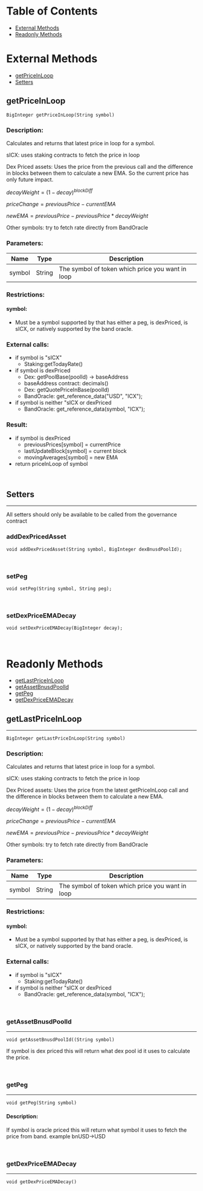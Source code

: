 # Table of Contents

* [External Methods](external-methods)
* [Readonly Methods](readonly-methods)

# External Methods

* [getPriceInLoop](#getPriceInLoop)
* [Setters](#setters)

## **getPriceInLoop**
```
BigInteger getPriceInLoop(String symbol)
```

### **Description:**
Calculates and returns that latest price in loop for a symbol.

sICX: uses staking contracts to fetch the price in loop

Dex Priced assets: Uses the price from the previous call and the difference in blocks between them to calculate a new EMA. So the current price has only future impact.

$decayWeight = (1-decay)^{blockDiff}$

$priceChange = previousPrice - currentEMA$

$newEMA = previousPrice - previousPrice * decayWeight$

Other symbols: try to fetch rate directly from BandOracle

### **Parameters**:
| Name | Type | Description |
|----------|-------------|------|
| symbol | String | The symbol of token which price you want in loop |

### **Restrictions:**
#### symbol:
* Must be a symbol supported by that has either a peg, is dexPriced, is sICX, or natively supported by the band oracle.

### **External calls:**
* if symbol is "sICX"
  * Staking:getTodayRate()
* if symbol is dexPriced
  * Dex: getPoolBase(poolId) -> baseAddress
  * baseAddress contract: decimals()
  * Dex: getQuotePriceInBase(poolId)
  * BandOracle: get_reference_data("USD", "ICX");
* if symbol is neither "sICX or dexPriced
  * BandOracle: get_reference_data(symbol, "ICX");

### **Result:**
  * if symbol is dexPriced
    * previousPrices[symbol] = currentPrice
    * lastUpdateBlock[symbol] = current block
    * movingAverages[symbol] = new EMA
  * return priceInLoop of symbol

<br>

## **Setters**
---
All setters should only be available to be called from the governance contract

### **addDexPricedAsset**

```
void addDexPricedAsset(String symbol, BigInteger dexBnusdPoolId);

```

<br>

### **setPeg**

```
void setPeg(String symbol, String peg);

```

<br>

### **setDexPriceEMADecay**

```
void setDexPriceEMADecay(BigInteger decay);

```

<br>

# Readonly Methods

* [getLastPriceInLoop](#getpriceinloop)
* [getAssetBnusdPoolId](#getassetbnusdpoolid)
* [getPeg](#getpeg)
* [getDexPriceEMADecay](#getdexpriceemadecay)

## **getLastPriceInLoop**
---
```
BigInteger getLastPriceInLoop(String symbol)
```

### **Description:**
Calculates and returns that latest price in loop for a symbol.

sICX: uses staking contracts to fetch the price in loop

Dex Priced assets: Uses the price from the latest getPriceInLoop call and the difference in blocks between them to calculate a new EMA.

$decayWeight = (1-decay)^{blockDiff}$

$priceChange = previousPrice - currentEMA$

$newEMA = previousPrice - previousPrice * decayWeight$

Other symbols: try to fetch rate directly from BandOracle

### **Parameters**:
| Name | Type | Description |
|----------|-------------|------|
| symbol | String | The symbol of token which price you want in loop |

### **Restrictions:**
#### symbol:
* Must be a symbol supported by that has either a peg, is dexPriced, is sICX, or natively supported by the band oracle.

### **External calls:**
* if symbol is "sICX"
  * Staking:getTodayRate()
* if symbol is neither "sICX or dexPriced
  * BandOracle: get_reference_data(symbol, "ICX");

<br>

### **getAssetBnusdPoolId**
---
```
void getAssetBnusdPoolId((String symbol)
```
If symbol is dex priced this will return what dex pool id it uses to calculate the price.

<br>

### **getPeg**
---
```
void getPeg(String symbol)
```


#### **Description:**
If symbol is oracle priced this will return what symbol it uses to fetch the price from band. example bnUSD->USD


<br>

### **getDexPriceEMADecay**
---
```
void getDexPriceEMADecay()
```

<br>
